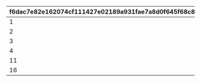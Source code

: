 |f6dac7e82e162074cf111427e02189a931fae7a8d0f645f68c8fd60fe68d0f2a|e9815925403ec8acbf654f9dfe058a3110e602f008b8b8cc703da298c16e9165|71969c9b655671e0c51868ae1d1833a2ab33755f22663e48a584788c5f58b709|
| --- | --- | --- |
|1|1|1|
|2|2|2|
|3|3|3|
|4|4|10|
|11|5|15|
|16|6|-1|